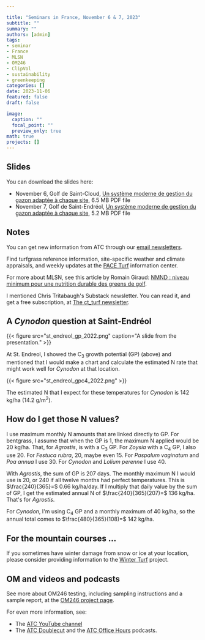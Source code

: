 ```yaml
---

title: "Seminars in France, November 6 & 7, 2023"
subtitle: ""
summary: ""
authors: [admin]
tags: 
- seminar
- France
- MLSN
- OM246
- ClipVol
- sustainability
- greenkeeping
categories: []
date: 2023-11-06
featured: false
draft: false

image:
  caption: ""
  focal_point: ""
  preview_only: true
math: true
projects: []
---
```


## Slides 

You can download the slides here:

* November 6, Golf de Saint-Cloud, [Un système moderne de gestion du gazon adaptée à chaque site](st_cloud.pdf), 6.5 MB PDF file
* November 7, Golf de Saint-Endréol, [Un système moderne de gestion du gazon adaptée à chaque site](st_endreol.pdf), 5.2 MB PDF file

## Notes

You can get new information from ATC through our [email newsletters](https://subscribepage.com/atc_newsletters).

Find turfgrass reference information, site-specific weather and climate appraisals, and weekly updates at the [PACE Turf](https://www.paceturf.org/) information center.

For more about MLSN, see this article by Romain Giraud: [NMND : niveau minimum pour une nutrition durable des greens de golf](https://cliniquedugazon.fr/index.php/2018/10/19/nmnd-niveau-minimum-pour-une-nutrition-durable-des-greens-de-golf/).

I mentioned Chris Tritabaugh's Substack newsletter. You can read it, and get a free subscription, at [The ct_turf newsletter](https://ctunderscoreturf.substack.com/).

## A *Cynodon* question at Saint-Endréol

{{< figure src="st_endreol_gp_2022.png" caption="A slide from the presentation." >}}

At St. Endreol, I showed the C<sub>3</sub> growth potential (GP) (above) and mentioned that I would make a chart and calculate the estimated N rate that might work well for *Cynodon* at that location.

{{< figure src="st_endreol_gpc4_2022.png" >}}

The estimated N that I expect for these temperatures for *Cynodon* is 142 kg/ha (14.2 g/m<sup>2</sup>). 

## How do I get those N values?

I use maximum monthly N amounts that are linked directly to GP. For bentgrass, I assume that when the GP is 1, the maximum N applied would be 20 kg/ha. That, for *Agrostis*, is with a C<sub>3</sub> GP. For *Zoysia* with a C<sub>4</sub> GP, I also use 20. For *Festuca rubra*, 20, maybe even 15. For *Paspalum vaginatum* and *Poa annua* I use 30. For *Cynodon* and *Lolium perenne* I use 40.

With *Agrostis*, the sum of GP is 207 days. The monthly maximum N I would use is 20, or 240 if all twelve months had perfect temperatures. This is $\frac{240}{365}=$ 0.66 kg/ha/day. If I multiply that daily value by the sum of GP, I get the estimated annual N of $\frac{240}{365}(207)=$ 136 kg/ha. That's for *Agrostis*.

For *Cynodon*, I'm using C<sub>4</sub> GP and a monthly maximum of 40 kg/ha, so the annual total comes to $\frac{480}{365}(108)=$ 142 kg/ha.

## For the mountain courses ...

If you sometimes have winter damage from snow or ice at your location, please consider providing information to the [Winter Turf](https://winterturf.umn.edu/winterturf-data-collection-help-needed-year-3) project.

## OM and videos and podcasts

See more about OM246 testing, including sampling instructions and a sample report, at the [OM246 project page](https://www.asianturfgrass.com/project/om246/).

For even more information, see:

* The [ATC YouTube channel](https://www.youtube.com/asianturfgrasscenter)
* The [ATC Doublecut](https://atc-doublecut.transistor.fm/) and the [ATC Office Hours](https://atc-office-hours.transistor.fm/) podcasts.


